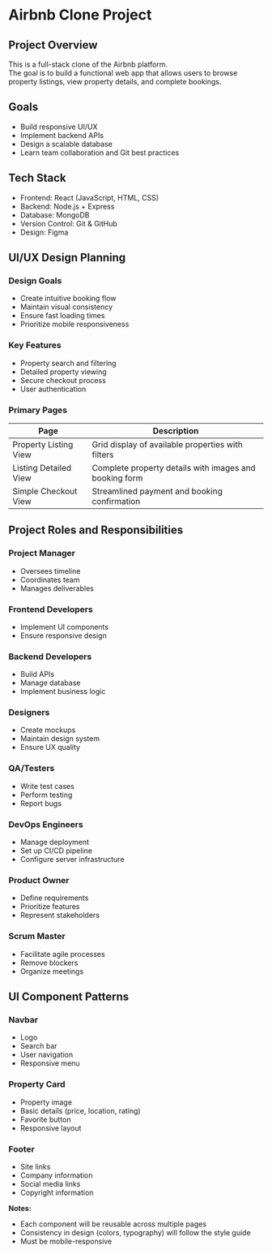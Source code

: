 # Airbnb Clone Project

## Project Overview
This is a full-stack clone of the Airbnb platform.  
The goal is to build a functional web app that allows users to browse property listings, view property details, and complete bookings.

## Goals
- Build responsive UI/UX
- Implement backend APIs
- Design a scalable database
- Learn team collaboration and Git best practices

## Tech Stack
- Frontend: React (JavaScript, HTML, CSS)
- Backend: Node.js + Express
- Database: MongoDB
- Version Control: Git & GitHub
- Design: Figma

## UI/UX Design Planning

### Design Goals
- Create intuitive booking flow
- Maintain visual consistency
- Ensure fast loading times
- Prioritize mobile responsiveness

### Key Features
- Property search and filtering
- Detailed property viewing
- Secure checkout process
- User authentication

### Primary Pages
| Page                   | Description                                         |
|------------------------|-----------------------------------------------------|
| Property Listing View   | Grid display of available properties with filters |
| Listing Detailed View   | Complete property details with images and booking form |
| Simple Checkout View    | Streamlined payment and booking confirmation       |
## Project Roles and Responsibilities

### Project Manager
- Oversees timeline
- Coordinates team
- Manages deliverables

### Frontend Developers
- Implement UI components
- Ensure responsive design

### Backend Developers
- Build APIs
- Manage database
- Implement business logic

### Designers
- Create mockups
- Maintain design system
- Ensure UX quality

### QA/Testers
- Write test cases
- Perform testing
- Report bugs

### DevOps Engineers
- Manage deployment
- Set up CI/CD pipeline
- Configure server infrastructure

### Product Owner
- Define requirements
- Prioritize features
- Represent stakeholders

### Scrum Master
- Facilitate agile processes
- Remove blockers
- Organize meetings
## UI Component Patterns

### Navbar
- Logo
- Search bar
- User navigation
- Responsive menu

### Property Card
- Property image
- Basic details (price, location, rating)
- Favorite button
- Responsive layout

### Footer
- Site links
- Company information
- Social media links
- Copyright information

**Notes:**
- Each component will be reusable across multiple pages
- Consistency in design (colors, typography) will follow the style guide
- Must be mobile-responsive
